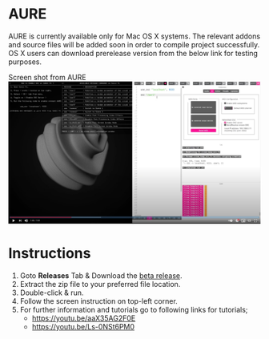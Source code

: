 # AURE
AURE is currently available only for Mac OS X systems.
The relevant addons and source files will be added soon in order to compile project successfully. 
OS X users can download prerelease version from the below link for testing purposes. 

Screen shot from AURE
![AURE](AURE_ss.jpg)

# Instructions
1. Goto **Releases** Tab & Download the [beta release](https://github.com/alptugan/AURE/releases/tag/v0.2-beta).
2. Extract the zip file to your preferred file location.
3. Double-click & run.
4. Follow the screen instruction on top-left corner.
5. For further information and tutorials go to following links for tutorials;
   -   https://youtu.be/aaX35AG2F0E
   -   https://youtu.be/Ls-0NSt6PM0
